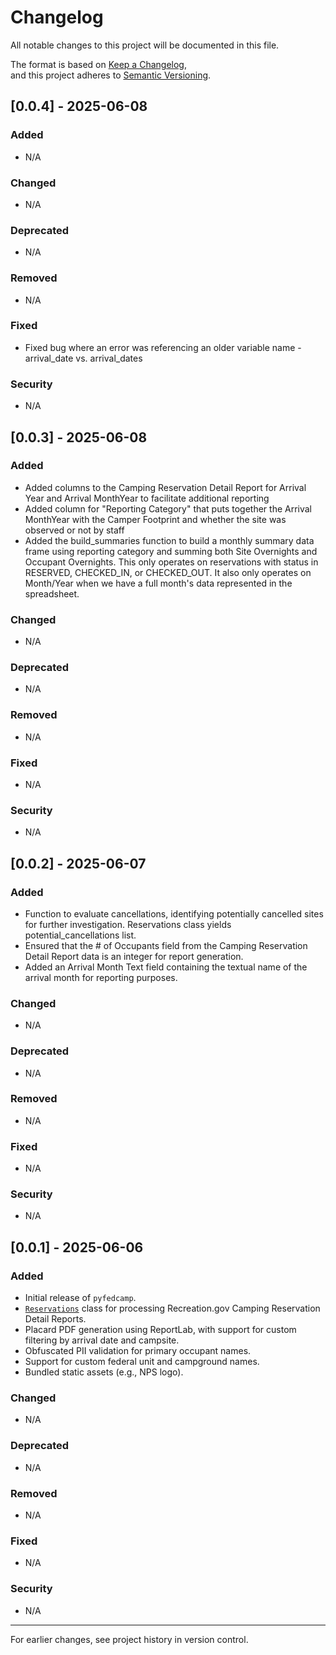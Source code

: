 # Changelog

All notable changes to this project will be documented in this file.

The format is based on [Keep a Changelog](https://keepachangelog.com/en/1.1.0/),  
and this project adheres to [Semantic Versioning](https://semver.org/spec/v2.0.0.html).

## [0.0.4] - 2025-06-08
### Added
- N/A

### Changed
- N/A

### Deprecated
- N/A

### Removed
- N/A

### Fixed
- Fixed bug where an error was referencing an older variable name - arrival_date vs. arrival_dates

### Security
- N/A

## [0.0.3] - 2025-06-08
### Added
- Added columns to the Camping Reservation Detail Report for Arrival Year and Arrival MonthYear to facilitate additional reporting
- Added column for "Reporting Category" that puts together the Arrival MonthYear with the Camper Footprint and whether the site was observed or not by staff
- Added the build_summaries function to build a monthly summary data frame using reporting category and summing both Site Overnights and Occupant Overnights. This only operates on reservations with status in RESERVED, CHECKED_IN, or CHECKED_OUT. It also only operates on Month/Year when we have a full month's data represented in the spreadsheet.

### Changed
- N/A

### Deprecated
- N/A

### Removed
- N/A

### Fixed
- N/A

### Security
- N/A

## [0.0.2] - 2025-06-07
### Added
- Function to evaluate cancellations, identifying potentially cancelled sites for further investigation. Reservations class yields potential_cancellations list.
- Ensured that the # of Occupants field from the Camping Reservation Detail Report data is an integer for report generation.
- Added an Arrival Month Text field containing the textual name of the arrival month for reporting purposes.

### Changed
- N/A

### Deprecated
- N/A

### Removed
- N/A

### Fixed
- N/A

### Security
- N/A

## [0.0.1] - 2025-06-06
### Added
- Initial release of `pyfedcamp`.
- [`Reservations`](src/pyfedcamp/reservations.py) class for processing Recreation.gov Camping Reservation Detail Reports.
- Placard PDF generation using ReportLab, with support for custom filtering by arrival date and campsite.
- Obfuscated PII validation for primary occupant names.
- Support for custom federal unit and campground names.
- Bundled static assets (e.g., NPS logo).

### Changed
- N/A

### Deprecated
- N/A

### Removed
- N/A

### Fixed
- N/A

### Security
- N/A

---

For earlier changes, see project history in version control.